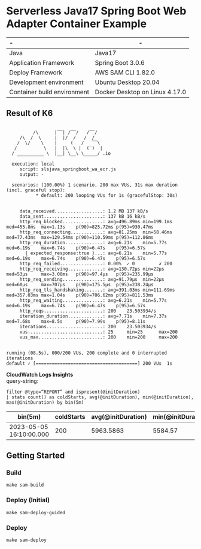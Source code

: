 # Serverless Java17 Spring Boot Web Adapter Container Example

| -                           | -                              |
|:----------------------------|--------------------------------|
| Java                        | Java17                         |
| Application Framework       | Spring Boot 3.0.6              |
| Deploy Framework            | AWS SAM CLI 1.82.0             |
| Development environment     | Ubuntu Desktop 20.04           |
| Container build environment | Docker Desktop on Linux 4.17.0 |

## Result of K6

```

          /\      |‾‾| /‾‾/   /‾‾/   
     /\  /  \     |  |/  /   /  /    
    /  \/    \    |     (   /   ‾‾\  
   /          \   |  |\  \ |  (‾)  | 
  / __________ \  |__| \__\ \_____/ .io

  execution: local
     script: slsjava_springboot_wa_ecr.js
     output: -

  scenarios: (100.00%) 1 scenario, 200 max VUs, 31s max duration (incl. graceful stop):
           * default: 200 looping VUs for 1s (gracefulStop: 30s)


     data_received..................: 1.2 MB 137 kB/s
     data_sent......................: 137 kB 16 kB/s
     http_req_blocked...............: avg=496.89ms min=199.1ms  med=455.8ms  max=1.13s    p(90)=825.72ms p(95)=930.47ms
     http_req_connecting............: avg=81.25ms  min=58.46ms  med=77.43ms  max=129.54ms p(90)=110.59ms p(95)=112.86ms
     http_req_duration..............: avg=6.21s    min=5.77s    med=6.19s    max=6.74s    p(90)=6.47s    p(95)=6.57s   
       { expected_response:true }...: avg=6.21s    min=5.77s    med=6.19s    max=6.74s    p(90)=6.47s    p(95)=6.57s   
     http_req_failed................: 0.00%  ✓ 0         ✗ 200  
     http_req_receiving.............: avg=130.72µs min=22µs     med=53µs     max=3.08ms   p(90)=97.4µs   p(95)=235.99µs
     http_req_sending...............: avg=91.79µs  min=22µs     med=60µs     max=707µs    p(90)=175.5µs  p(95)=238.24µs
     http_req_tls_handshaking.......: avg=391.03ms min=111.69ms med=357.03ms max=1.04s    p(90)=706.62ms p(95)=811.53ms
     http_req_waiting...............: avg=6.21s    min=5.77s    med=6.19s    max=6.74s    p(90)=6.47s    p(95)=6.57s   
     http_reqs......................: 200    23.503934/s
     iteration_duration.............: avg=7.71s    min=7.37s    med=7.68s    max=8.5s     p(90)=7.99s    p(95)=8.11s   
     iterations.....................: 200    23.503934/s
     vus............................: 25     min=25      max=200
     vus_max........................: 200    min=200     max=200


running (08.5s), 000/200 VUs, 200 complete and 0 interrupted iterations
default ✓ [======================================] 200 VUs  1s
```

**CloudWatch Logs Insights**   
query-string:
```
filter @type=“REPORT” and ispresent(@initDuration)
| stats count() as coldStarts, avg(@initDuration), min(@initDuration), max(@initDuration) by bin(5m)
```

| bin(5m) | coldStarts | avg(@initDuration) | min(@initDuration) | max(@initDuration) |
| --- | --- | --- | --- | --- |
| 2023-05-05 16:10:00.000 | 200 | 5963.5863 | 5584.57 | 6446.62 |

## Getting Started

### Build
```make
make sam-build
```

### Deploy (Initial)
```make
make sam-deploy-guided
```

### Deploy
```
make sam-deploy
```
